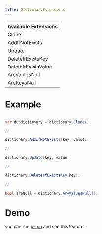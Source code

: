```yaml
---
title: DictionaryExtensions
---
```


|Available Extensions|
|-|
|Clone|
|AddIfNotExists|
|Update|
|DeleteIfExistsKey|
|DeleteIfExistsValue|
|AreValuesNull|
|AreKeysNull|

# Example

```cs

var dupdictionary = dictionary.Clone();

//

dictionary.AddIfNotExists(key, value);

//

dictionary.Update(key, value);

//

dictionary.DeleteIfExistsKey(key);

//

bool areNull = dictionary.AreValuesNull();

```

# Demo
you can run [demo](https://github.com/Ghost1372/DevWinUI) and see this feature.